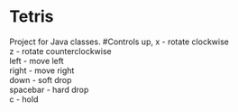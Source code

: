 # Tetris
Project for Java classes.
#Controls
up, x - rotate clockwise\
z - rotate counterclockwise\
left - move left\
right - move right\
down - soft drop\
spacebar - hard drop\
c - hold
